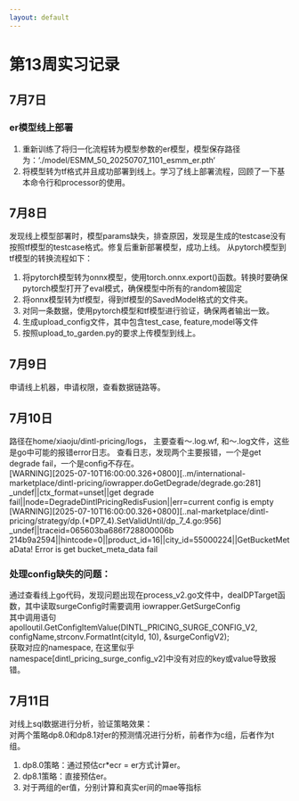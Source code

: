 ```yaml
---
layout: default
---
```


# 第13周实习记录
## 7月7日
### er模型线上部署
1. 重新训练了将归一化流程转为模型参数的er模型，模型保存路径为：‘./model/ESMM_50_20250707_1101_esmm_er.pth‘
2. 将模型转为tf格式并且成功部署到线上。学习了线上部署流程，回顾了一下基本命令行和processor的使用。
## 7月8日
发现线上模型部署时，模型params缺失，排查原因，发现是生成的testcase没有按照tf模型的testcase格式。修复后重新部署模型，成功上线。
从pytorch模型到tf模型的转换流程如下：
1. 将pytorch模型转为onnx模型，使用torch.onnx.export()函数。转换时要确保pytorch模型打开了eval模式，确保模型中所有的random被固定
2. 将onnx模型转为tf模型，得到tf模型的SavedModel格式的文件夹。
3. 对同一条数据，使用pytorch模型和tf模型进行验证，确保两者输出一致。
4. 生成upload_config文件，其中包含test_case, feature,model等文件
5. 按照upload_to_garden.py的要求上传模型到线上。

## 7月9日
申请线上机器，申请权限，查看数据链路等。

## 7月10日
路径在home/xiaoju/dintl-pricing/logs， 主要查看～.log.wf, 和～.log文件，这些是go中可能的报错error日志。
查看日志，发现两个主要报错，一个是get degrade fail，一个是config不存在。 <br>
[WARNING][2025-07-10T16:00:00.326+0800][..m/international-marketplace/dintl-pricing/iowrapper.doGetDegrade/degrade.go:281] _undef||ctx_format=unset||get degrade
 fail||node=DegradeDintlPricingRedisFusion||err=current config is empty <br>
[WARNING][2025-07-10T16:00:00.326+0800][..nal-marketplace/dintl-pricing/strategy/dp.(*DP7_4).SetValidUntil/dp_7_4.go:956] _undef||traceid=065603ba686f728800006b
214b9a2594||hintcode=0||product_id=16||city_id=55000224||GetBucketMetaData! Error is get bucket_meta_data fail <br>
### 处理config缺失的问题：
通过查看线上go代码，发现问题出现在process_v2.go文件中，dealDPTarget函数，其中读取surgeConfig时需要调用 iowrapper.GetSurgeConfig <br> 
其中调用语句 apolloutil.GetConfigItemValue(DINTL_PRICING_SURGE_CONFIG_V2, configName,strconv.FormatInt(cityId, 10), &surgeConfigV2); <br>
获取对应的namespace, 在这里似乎namespace[dintl_pricing_surge_config_v2]中没有对应的key或value导致报错。

## 7月11日
对线上sql数据进行分析，验证策略效果：<br> 
对两个策略dp8.0和dp8.1对er的预测情况进行分析，前者作为c组，后者作为t组。<br>
1. dp8.0策略：通过预估cr*ecr = er方式计算er。<br>
2. dp8.1策略：直接预估er。<br>
3. 对于两组的er值，分别计算和真实er间的mae等指标

